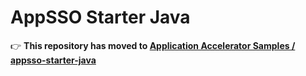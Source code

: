 # AppSSO Starter Java

👉 **This repository has moved
to [Application Accelerator Samples / appsso-starter-java](https://github.com/vmware-tanzu/application-accelerator-samples/tree/main/appsso-starter-java)**
